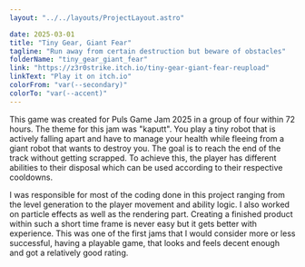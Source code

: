 ```yaml
---
layout: "../../layouts/ProjectLayout.astro"

date: 2025-03-01
title: "Tiny Gear, Giant Fear"
tagline: "Run away from certain destruction but beware of obstacles"
folderName: "tiny_gear_giant_fear"
link: "https://z3r0strike.itch.io/tiny-gear-giant-fear-reupload"
linkText: "Play it on itch.io"
colorFrom: "var(--secondary)"
colorTo: "var(--accent)"
---
```


This game was created for Puls Game Jam 2025 in a group of four within 72 hours. The theme for this jam was "kaputt". You play a tiny robot that is actively falling apart and have to manage your health while fleeing from a giant robot that wants to destroy you. The goal is to reach the end of the track without getting scrapped. To achieve this, the player has different abilities to their disposal which can be used according to their respective cooldowns.

I was responsible for most of the coding done in this project ranging from the level generation to the player movement and ability logic. I also worked on particle effects as well as the rendering part. Creating a finished product within such a short time frame is never easy but it gets better with experience. This was one of the first jams that I would consider more or less successful, having a playable game, that looks and feels decent enough and got a relatively good rating.